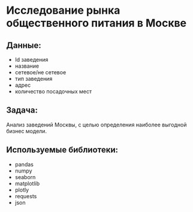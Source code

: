 # Исследование рынка общественного питания в Москве
## Данные:
  - Id заведения
  - название
  - сетевое/не сетевое
  - тип заведения
  - адрес
  - количество посадочных мест
## Задача:
  Анализ заведений Москвы, с целью определения наиболее выгодной бизнес модели.
## Используемые библиотеки:
  - pandas
  - numpy
  - seaborn
  - matplotlib
  - plotly
  - requests
  - json
